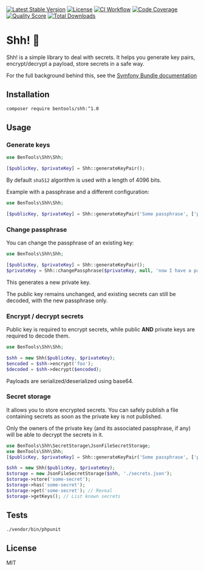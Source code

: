 [![Latest Stable Version](https://poser.pugx.org/bentools/shh/v/stable)](https://packagist.org/packages/bentools/shh)
[![License](https://poser.pugx.org/bentools/shh/license)](https://packagist.org/packages/bentools/shh)
[![CI Workflow](https://github.com/bpolaszek/shh/actions/workflows/ci.yml/badge.svg)](https://github.com/bpolaszek/shh/actions/workflows/ci.yml)
[![Code Coverage](https://codecov.io/gh/bpolaszek/shh/branch/master/graph/badge.svg?token=4E762WVKSA)](https://codecov.io/gh/bpolaszek/shh)[![Quality Score](https://img.shields.io/scrutinizer/g/bpolaszek/shh.svg?style=flat-square)](https://scrutinizer-ci.com/g/bpolaszek/shh)
[![Total Downloads](https://poser.pugx.org/bentools/shh/downloads)](https://packagist.org/packages/bentools/shh)

# Shh! 🤫

Shh! is a simple library to deal with secrets. It helps you generate key pairs, encrypt/decrypt a payload, store secrets in a safe way.

For the full background behind this, see the [Symfony Bundle documentation](https://github.com/bpolaszek/shh-bundle)

## Installation

```bash
composer require bentools/shh:^1.0
```

## Usage

### Generate keys
```php
use BenTools\Shh\Shh;

[$publicKey, $privateKey] = Shh::generateKeyPair();
```

By default `sha512` algorithm is used with a length of 4096 bits.

Example with a passphrase and a different configuration:

```php
use BenTools\Shh\Shh;

[$publicKey, $privateKey] = Shh::generateKeyPair('Some passphrase', ['private_key_bits' => 512, 'digest_alg' => 'sha256']);
```

### Change passphrase

You can change the passphrase of an existing key:

```php
use BenTools\Shh\Shh;

[$publicKey, $privateKey] = Shh::generateKeyPair();
$privateKey = Shh::changePassphrase($privateKey, null, 'now I have a passphrase');
```

This generates a new private key.

The public key remains unchanged, and existing secrets can still be decoded, with the new passphrase only.

### Encrypt / decrypt secrets

Public key is required to encrypt secrets, while public **AND** private keys are required to decode them.

```php
use BenTools\Shh\Shh;

$shh = new Shh($publicKey, $privateKey);
$encoded = $shh->encrypt('foo');
$decoded = $shh->decrypt($encoded);
```

Payloads are serialized/deserialized using base64.

### Secret storage

It allows you to store encrypted secrets. You can safely publish a file containing secrets as soon as the private key is not published.

Only the owners of the private key (and its associated passphrase, if any) will be able to decrypt the secrets in it.

```php
use BenTools\Shh\SecretStorage\JsonFileSecretStorage;
use BenTools\Shh\Shh;
[$publicKey, $privateKey] = Shh::generateKeyPair('Some passphrase', ['private_key_bits' => 512, 'digest_alg' => 'sha256']);

$shh = new Shh($publicKey, $privateKey);
$storage = new JsonFileSecretStorage($shh, './secrets.json');
$storage->store('some-secret');
$storage->has('some-secret');
$storage->get('some-secret'); // Reveal
$storage->getKeys(); // List known secrets
```

## Tests

```bash
./vendor/bin/phpunit
```

## License

MIT
